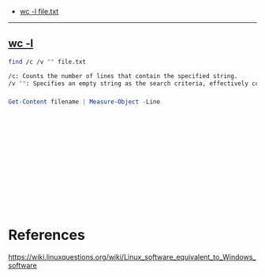 - [wc -l file.txt](#wc--l)

-------------------------------------------

## [wc -l](#wc--l-1)
```sh
find /c /v "" file.txt
```

```sh
/c: Counts the number of lines that contain the specified string.
/v "": Specifies an empty string as the search criteria, effectively counting all lines.
```

### 
```PowerShell
Get-Content filename | Measure-Object -Line
```

## 
```sh

```

## 
```sh

```

## 
```sh

```

## 
```sh

```

## 
```sh

```

## 
```sh

```

## 
```sh

```

# References

https://wiki.linuxquestions.org/wiki/Linux_software_equivalent_to_Windows_software